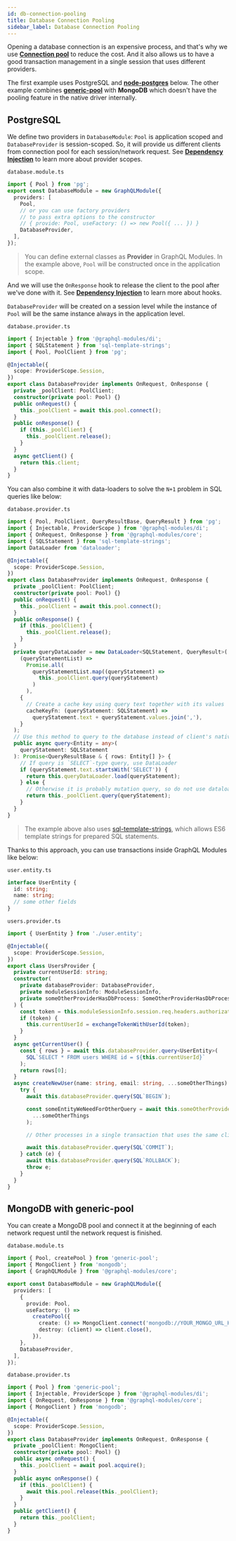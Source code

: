 ```yaml
---
id: db-connection-pooling
title: Database Connection Pooling
sidebar_label: Database Connection Pooling
---
```


Opening a database connection is an expensive process, and that's why we use **[Connection pool](https://en.wikipedia.org/wiki/Connection_pool)** to reduce the cost.
And it also allows us to have a good transaction management in a single session that uses different providers.

The first example uses PostgreSQL and **[node-postgres](https://node-postgres.com/features/transactions)** below.
The other example combines **[generic-pool](https://github.com/coopernurse/node-pool)** with **MongoDB** which doesn't have the pooling feature in the native driver internally.

## PostgreSQL

We define two providers in `DatabaseModule`: `Pool` is application scoped and `DatabaseProvider` is session-scoped.
So, it will provide us different clients from connection pool for each session/network request.
See **[Dependency Injection](../introduction/dependency-injection.md)** to learn more about provider scopes.

`database.module.ts`

```typescript
import { Pool } from 'pg';
export const DatabaseModule = new GraphQLModule({
  providers: [
    Pool,
    // or you can use factory providers
    // to pass extra options to the constructor
    // { provide: Pool, useFactory: () => new Pool({ ... }) }
    DatabaseProvider,
  ],
});
```

> You can define external classes as **Provider** in GraphQL Modules. In the example above, `Pool` will be constructed once in the application scope.

And we will use the `OnResponse` hook to release the client to the pool after we've done with it.
See **[Dependency Injection](../introduction/dependency-injection.md)** to learn more about hooks.

`DatabaseProvider` will be created on a session level while the instance of `Pool` will be the same instance always in the application level.

`database.provider.ts`

```typescript
import { Injectable } from '@graphql-modules/di';
import { SQLStatement } from 'sql-template-strings';
import { Pool, PoolClient } from 'pg';

@Injectable({
  scope: ProviderScope.Session,
})
export class DatabaseProvider implements OnRequest, OnResponse {
  private _poolClient: PoolClient;
  constructor(private pool: Pool) {}
  public onRequest() {
    this._poolClient = await this.pool.connect();
  }
  public onResponse() {
    if (this._poolClient) {
      this._poolClient.release();
    }
  }
  async getClient() {
    return this.client;
  }
}
```

You can also combine it with data-loaders to solve the `N+1` problem in SQL queries like below:

`database.provider.ts`

```typescript
import { Pool, PoolClient, QueryResultBase, QueryResult } from 'pg';
import { Injectable, ProviderScope } from '@graphql-modules/di';
import { OnRequest, OnResponse } from '@graphql-modules/core';
import { SQLStatement } from 'sql-template-strings';
import DataLoader from 'dataloader';

@Injectable({
  scope: ProviderScope.Session,
})
export class DatabaseProvider implements OnRequest, OnResponse {
  private _poolClient: PoolClient;
  constructor(private pool: Pool) {}
  public onRequest() {
    this._poolClient = await this.pool.connect();
  }
  public onResponse() {
    if (this._poolClient) {
      this._poolClient.release();
    }
  }
  private queryDataLoader = new DataLoader<SQLStatement, QueryResult>(
    (queryStatementList) =>
      Promise.all(
        queryStatementList.map((queryStatement) =>
          this._poolClient.query(queryStatement)
        )
      ),
    {
      // Create a cache key using query text together with its values
      cacheKeyFn: (queryStatement: SQLStatement) =>
        queryStatement.text + queryStatement.values.join(','),
    }
  );
  // Use this method to query to the database instead of client's native one.
  public async query<Entity = any>(
    queryStatement: SQLStatement
  ): Promise<QueryResultBase & { rows: Entity[] }> {
    // If query is `SELECT`-type query, use DataLoader
    if (queryStatement.text.startsWith('SELECT')) {
      return this.queryDataLoader.load(queryStatement);
    } else {
      // Otherwise it is probably mutation query, so do not use dataloader
      return this._poolClient.query(queryStatement);
    }
  }
}
```

> The example above also uses [sql-template-strings](https://github.com/felixfbecker/node-sql-template-strings), which allows ES6 template strings for prepared SQL statements.

Thanks to this approach, you can use transactions inside GraphQL Modules like below:

`user.entity.ts`

```typescript
interface UserEntity {
  id: string;
  name: string;
  // some other fields
}
```

`users.provider.ts`

```typescript
import { UserEntity } from './user.entity';

@Injectable({
  scope: ProviderScope.Session,
})
export class UsersProvider {
  private currentUserId: string;
  constructor(
    private databaseProvider: DatabaseProvider,
    private moduleSessionInfo: ModuleSessionInfo,
    private someOtherProviderHasDbProcess: SomeOtherProviderHasDbProcess
  ) {
    const token = this.moduleSessionInfo.session.req.headers.authorization;
    if (token) {
      this.currentUserId = exchangeTokenWithUserId(token);
    }
  }
  async getCurrentUser() {
    const { rows } = await this.databaseProvider.query<UserEntity>(
      SQL`SELECT * FROM users WHERE id = ${this.currentUserId}`
    );
    return rows[0];
  }
  async createNewUser(name: string, email: string, ...someOtherThings) {
    try {
      await this.databaseProvider.query(SQL`BEGIN`);

      const someEntityWeNeedForOtherQuery = await this.someOtherProviderHasDbProcess.doSomeProcess(
        ...someOtherThings
      );

      // Other processes in a single transaction that uses the same client for all sessions

      await this.databaseProvider.query(SQL`COMMIT`);
    } catch (e) {
      await this.databaseProvider.query(SQL`ROLLBACK`);
      throw e;
    }
  }
}
```

## MongoDB with generic-pool

You can create a MongoDB pool and connect it at the beginning of each network request until the network request is finished.

`database.module.ts`

```typescript
import { Pool, createPool } from 'generic-pool';
import { MongoClient } from 'mongodb';
import { GraphQLModule } from '@graphql-modules/core';

export const DatabaseModule = new GraphQLModule({
  providers: [
    {
      provide: Pool,
      useFactory: () =>
        createPool({
          create: () => MongoClient.connect('mongodb://YOUR_MONGO_URL_HERE'),
          destroy: (client) => client.close(),
        }),
    },
    DatabaseProvider,
  ],
});
```

`database.provider.ts`

```typescript
import { Pool } from 'generic-pool';
import { Injectable, ProviderScope } from '@graphql-modules/di';
import { OnRequest, OnResponse } from '@graphql-modules/core';
import { MongoClient } from 'mongodb';

@Injectable({
  scope: ProviderScope.Session,
})
export class DatabaseProvider implements OnRequest, OnResponse {
  private _poolClient: MongoClient;
  constructor(private pool: Pool) {}
  public async onRequest() {
    this._poolClient = await pool.acquire();
  }
  public async onResponse() {
    if (this._poolClient) {
      await this.pool.release(this._poolClient);
    }
  }
  public getClient() {
    return this._poolClient;
  }
}
```
